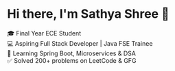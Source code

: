 # Hi there, I'm Sathya Shree 👋

🎓 Final Year ECE Student  
💻 Aspiring Full Stack Developer | Java FSE Trainee  
🌱 Learning Spring Boot, Microservices & DSA  
✅ Solved 200+ problems on LeetCode & GFG  
